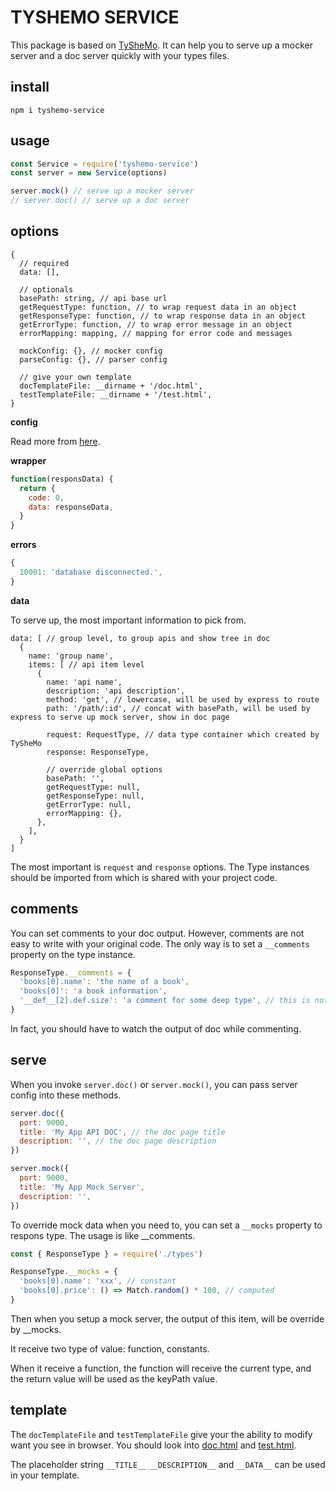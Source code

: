 TYSHEMO SERVICE
===============

This package is based on [TySheMo](https://github.com/tangshuang/tyshemo).
It can help you to serve up a mocker server and a doc server quickly with your types files.

## install

```
npm i tyshemo-service
```

## usage

```js
const Service = require('tyshemo-service')
const server = new Service(options)

server.mock() // serve up a mocker server
// server.doc() // serve up a doc server
```

## options

```
{
  // required
  data: [],

  // optionals
  basePath: string, // api base url
  getRequestType: function, // to wrap request data in an object
  getResponseType: function, // to wrap response data in an object
  getErrorType: function, // to wrap error message in an object
  errorMapping: mapping, // mapping for error code and messages

  mockConfig: {}, // mocker config
  parseConfig: {}, // parser config

  // give your own template
  docTemplateFile: __dirname + '/doc.html',
  testTemplateFile: __dirname + '/test.html',
}
```

**config**

Read more from [here](https://www.tangshuang.net/7101.html#title-9).

**wrapper**

```js
function(responsData) {
  return {
    code: 0,
    data: responseData,
  }
}
```

**errors**

```js
{
  10001: 'database disconnected.',
}
```

**data**

To serve up, the most important information to pick from.

```
data: [ // group level, to group apis and show tree in doc
  {
    name: 'group name',
    items: [ // api item level
      {
        name: 'api name',
        description: 'api description',
        method: 'get', // lowercase, will be used by express to route
        path: '/path/:id', // concat with basePath, will be used by express to serve up mock server, show in doc page

        request: RequestType, // data type container which created by TySheMo
        response: ResponseType,

        // override global options
        basePath: '',
        getRequestType: null,
        getResponseType: null,
        getErrorType: null,
        errorMapping: {},
      },
    ],
  }
]
```

The most important is `request` and `response` options. The Type instances should be imported from which is shared with your project code.

## comments

You can set comments to your doc output. However, comments are not easy to write with your original code. The only way is to set a `__comments` property on the type instance.

```js
ResponseType.__comments = {
  'books[0].name': 'the name of a book',
  'books[0]': 'a book information',
  '__def__[2].def.size': 'a comment for some deep type', // this is not easy to understand
}
```

In fact, you should have to watch the output of doc while commenting.

## serve

When you invoke `server.doc()` or `server.mock()`, you can pass server config into these methods.

```js
server.doc({
  port: 9000,
  title: 'My App API DOC', // the doc page title
  description: '', // the doc page description
})
```

```js
server.mock({
  port: 9000,
  title: 'My App Mock Server',
  description: '',
})
```

To override mock data when you need to, you can set a `__mocks` property to respons type. The usage is like __comments.

```js
const { ResponseType } = require('./types')

ResponseType.__mocks = {
  'books[0].name': 'xxx', // constant
  'books[0].price': () => Match.random() * 100, // computed
}
```

Then when you setup a mock server, the output of this item, will be override by __mocks.

It receive two type of value: function, constants.

When it receive a function, the function will receive the current type, and the return value will be used as the keyPath value.

## template

The `docTemplateFile` and `testTemplateFile` give your the ability to modify want you see in browser. You should look into [doc.html](./doc.html) and [test.html](./test.html).

The placeholder string `__TITLE__` `__DESCRIPTION__` and `__DATA__` can be used in your template.

